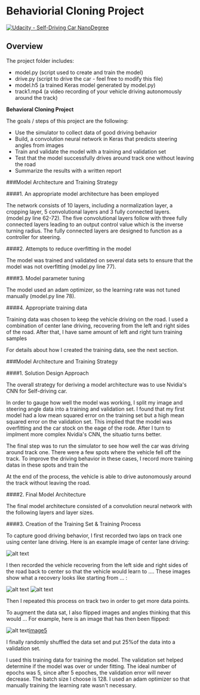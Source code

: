 # Behaviorial Cloning Project

[![Udacity - Self-Driving Car NanoDegree](https://s3.amazonaws.com/udacity-sdc/github/shield-carnd.svg)](http://www.udacity.com/drive)

Overview
---
The project folder includes: 
* model.py (script used to create and train the model)
* drive.py (script to drive the car - feel free to modify this file)
* model.h5 (a trained Keras model generated by model.py)
* track1.mp4 (a video recording of your vehicle driving autonomously around the track)

**Behavioral Cloning Project**

The goals / steps of this project are the following:
* Use the simulator to collect data of good driving behavior
* Build, a convolution neural network in Keras that predicts steering angles from images
* Train and validate the model with a training and validation set
* Test that the model successfully drives around track one without leaving the road
* Summarize the results with a written report


[//]: # (Image References)

[image1]: ./examples/center_image_example.png "center_image_example"
[image2]: ./examples/left_image_example.png "left_image_example"
[image3]: ./examples/right_image_example.png "right_image_example"
[image4]: ./examples/flip1.png "flip1"
[image5]: ./examples/flip2.png "flip2"


###Model Architecture and Training Strategy

####1. An appropriate model architecture has been employed

The network consists of 10 layers, including a normalization layer, a cropping layer, 5 convolutional layers and 3 fully connected layers. (model.py line 62-72). The five convolutional layers follow with three fully connected layers leading to an output control value which is the inverse turning radius. The fully connected layers are designed to function as a controller for steering.

####2. Attempts to reduce overfitting in the model

The model was trained and validated on several data sets to ensure that the model was not overfitting (model.py line 77).


####3. Model parameter tuning

The model used an adam optimizer, so the learning rate was not tuned manually (model.py line 78).

####4. Appropriate training data

Training data was chosen to keep the vehicle driving on the road. I used a combination of center lane driving, recovering from the left and right sides of the road. After that, I have same amount of left and right turn training samples

For details about how I created the training data, see the next section. 

###Model Architecture and Training Strategy

####1. Solution Design Approach

The overall strategy for deriving a model architecture was to use  Nvidia's CNN for Self-driving car.

In order to gauge how well the model was working, I split my image and steering angle data into a training and validation set. I found that my first model had a low mean squared error on the training set but a high mean squared error on the validation set. This implied that the model was overfitting and the car stock on the eage of the rode. After I turn to implment more complex Nvidia's CNN, the situatio turns better.

The final step was to run the simulator to see how well the car was driving around track one. There were a few spots where the vehicle fell off the track. To improve the driving behavior in these cases, I record more training datas in these spots and train the 

At the end of the process, the vehicle is able to drive autonomously around the track without leaving the road.

####2. Final Model Architecture

The final model architecture consisted of a convolution neural network with the following layers and layer sizes.



####3. Creation of the Training Set & Training Process

To capture good driving behavior, I first recorded two laps on track one using center lane driving. Here is an example image of center lane driving:

![alt text][image1]

I then recorded the vehicle recovering from the left side and right sides of the road back to center so that the vehicle would learn to .... These images show what a recovery looks like starting from ... :

![alt text][image2]
![alt text][image3]

Then I repeated this process on track two in order to get more data points.

To augment the data sat, I also flipped images and angles thinking that this would ... For example, here is an image that has then been flipped:

![alt text][image4][image5]

I finally randomly shuffled the data set and put 25%of the data into a validation set. 

I used this training data for training the model. The validation set helped determine if the model was over or under fitting. The ideal number of epochs was 5, since after 5 epoches, the validation error will never decrease. The batch size I choose is 128. I used an adam optimizer so that manually training the learning rate wasn't necessary.
